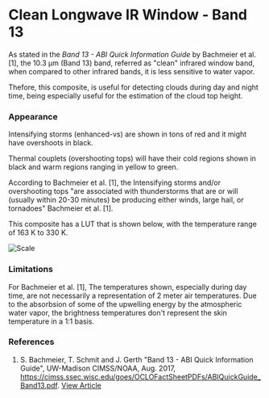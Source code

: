 # Clean Longwave IR Window - Band 13

As stated in the *Band 13 - ABI Quick Information Guide* by Bachmeier et al. [1], the 10.3 µm (Band 13) band, referred as "clean" infrared window band, when compared to other infrared bands, it is less sensitive to water vapor.

Thefore, this composite, is useful for detecting clouds during day and night time, being especially useful for the estimation of the cloud top height.

### Appearance

Intensifying storms (enhanced-vs) are shown in tons of red and it might have overshoots in black.

Thermal couplets (overshooting tops) will have their cold regions shown in black and warm regions ranging in yellow to green.

According to Bachmeier et al. [1], the Intensifying storms and/or overshooting tops "are associated with thunderstorms that are or will (usually within 20-30 minutes) be producing either winds, large hail, or tornadoes" Bachmeier et al. [1].

This composite has a LUT that is shown below, with the temperature range of 163 K to 330 K.

![Scale](lut/cal/abi_ir_11-15.png)

### Limitations

For Bachmeier et al. [1], The temperatures shown, especially during day time, are not necessarily a representation of 2 meter air temperatures. Due to the absorbsion of some of the upwelling energy by the atmospheric water vapor, the brightness temperatures don't represent the skin temperature in a 1:1 basis.


### References

1. S. Bachmeier, T. Schmit and J. Gerth "Band 13 - ABI Quick Information Guide", UW-Madison CIMSS/NOAA, Aug. 2017, https://cimss.ssec.wisc.edu/goes/OCLOFactSheetPDFs/ABIQuickGuide_Band13.pdf. [View Article](https://cimss.ssec.wisc.edu/goes/OCLOFactSheetPDFs/ABIQuickGuide_Band13.pdf)
